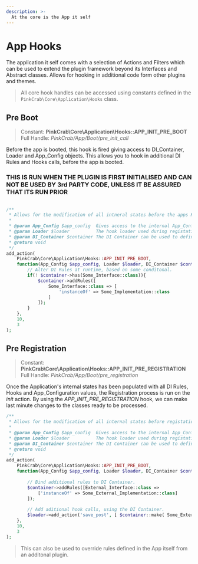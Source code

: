 ```yaml
---
description: >-
  At the core is the App it self
---
```


# App Hooks

The application it self comes with a selection of Actions and Filters which can be used to extend the plugin framework beyond its Interfaces and Abstract classes. Allows for hooking in additional code form other plugins and themes.

> All core hook handles can be accessed using constants defined in the `PinkCrab\Core\Application\Hooks` class.

## Pre Boot

> Constant: **PinkCrab\Core\Application\Hooks::APP_INIT_PRE_BOOT**  
> Full Handle: *PinkCrab/App/Boot/pre_init_call*
> 
Before the app is booted, this hook is fired giving access to DI_Container, Loader and App_Config objects. This allows you to hook in additional DI Rules and Hooks calls, before the app is booted. 

### **THIS IS RUN WHEN THE PLUGIN IS FIRST INITIALISED AND CAN NOT BE USED BY 3rd PARTY CODE, UNLESS IT BE ASSURED THAT ITS RUN PRIOR**



```php

/**
 * Allows for the modification of all intneral states before the apps Registation process is run.
 * 
 * @param App_Config $app_config  Gives access to the internal App_Config
 * @param Loader $loader          The hook loader used during registation.
 * @param DI_Container $container The DI Container can be used to defined new rules and consturct objects
 * @return void
 */
add_action(
    PinkCrab\Core\Application\Hooks::APP_INIT_PRE_BOOT, 
    function(App_Config $app_config, Loader $loader, DI_Container $container ): void {        
        // Alter DI Rules at runtime, based on some conditonal.
        if(! $container->has(Some_Interface::class)){
            $container->addRules([
                Some_Interface::class => [
                    'instanceOf' => Some_Implementation::class
                ]
            ]);
        }        
    },
    10,
    3
);
```

## Pre Registration

> Constant: **PinkCrab\Core\Application\Hooks::APP_INIT_PRE_REGISTRATION**  
> Full Handle: *PinkCrab/App/Boot/pre_registration*  
> 
Once the Application's internal states has been populated with all DI Rules, Hooks and App_Configuration values, the Registration process is run on the *init* action. By using the *APP_INIT_PRE_REGISTRATION* hook, we can make last minute changes to the classes ready to be processed.


```php
/**
 * Allows for the modification of all internal states before registation is run.
 * 
 * @param App_Config $app_config  Gives access to the internal App_Config
 * @param Loader $loader          The hook loader used during registation.
 * @param DI_Container $container The DI Container can be used to defined new rules and consturct objects
 * @return void
 */
add_action(
    PinkCrab\Core\Application\Hooks::APP_INIT_PRE_BOOT, 
    function(App_Config $app_config, Loader $loader, DI_Container $container ): void {
        
        // Bind additional rules to DI Container.
        $container->addRules([External_Interface::class => 
            ['instanceOf' => Some_External_Implementation::class]
        ]);
        
        // Add aditional hook calls, using the DI Container.
        $loader->add_action('save_post', [ $container::make( Some_External_Controller::class ), 'save_post' ] );
    },
    10,
    3
);

```
> This can also be used to override rules defined in the App itself from an additonal plugin.